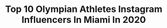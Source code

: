 ---
title: Top 10 Olympian Athletes Instagram Influencers In Miami In 2020
description: >-
  Find top olympian athletes Instagram influencers in Miami in 2020. Most popular hashtags: #trackandfield #love #fitness #olympian.
platform: Instagram
profiles:
  - username: "farenaimee"
    fullname: >-
      Faren Aimeé
    location: "United States"
    followers: 8011
    engagement: 381
    commentsToLikes: 0.060980
    avatar: "https://scontent-lht6-1.cdninstagram.com/v/t51.2885-19/s320x320/91903919_229640428239690_2081081014062415872_n.jpg?_nc_ht=scontent-lht6-1.cdninstagram.com&_nc_ohc=mN6XtWqD4zsAX8tXw6k&oh=d07b98d910f54b00c28f2a87efc4b717&oe=5EB64C4C"
    verified: false
    hashtags: "#hbcugrad, #swim, #internationalwomensday, #service"
  - username: "maiseu"
    fullname: >-
      Anton Antipov
    location: "United States"
    followers: 320592
    engagement: 147
    commentsToLikes: 0.025247
    avatar: "https://scontent-ams4-1.cdninstagram.com/v/t51.2885-19/s320x320/91056629_1174317112738528_2002426221408813056_n.jpg?_nc_ht=scontent-ams4-1.cdninstagram.com&_nc_ohc=uLBIO0xvP7wAX9OyCWl&oh=bb31c5ebc12df2958e0fe83e6e4d8c41&oe=5EB4132B"
    verified: true
    hashtags: "#hayabusachallenge, #bossbaby, #dadbod, #tittypoppins"
  - username: "priscilla_frederick"
    fullname: >-
      Priscilla Loomis OLY
    location: "United States"
    followers: 11731
    engagement: 269
    commentsToLikes: 0.020354
    avatar: "https://scontent-amt2-1.cdninstagram.com/v/t51.2885-19/s320x320/24125294_366103277166832_2717316445426941952_n.jpg?_nc_ht=scontent-amt2-1.cdninstagram.com&_nc_ohc=o7z0ZvUrfnoAX90K8xs&oh=d5f025d4f9e044241b5224589aafca25&oe=5EB6B043"
    verified: true
    hashtags: "#relax, #wedding, #coorslight, #coronavirus"
  - username: "boobooandrade"
    fullname: >-
      Demetrius "Boo Boo" Andrade
    location: "United States"
    followers: 100004
    engagement: 493
    commentsToLikes: 0.036682
    avatar: "https://scontent-amt2-1.cdninstagram.com/v/t51.2885-19/s320x320/83889205_1398742760313973_5443250944596770816_n.jpg?_nc_ht=scontent-amt2-1.cdninstagram.com&_nc_ohc=7TnCLzFd5QgAX-nGzot&oh=11b1a905c34a86f2da7009e02b1820c7&oe=5EB88934"
    verified: true
    hashtags: "#theforceaintwithyou, #itsmeagain, #porchchallenge, #itsmeagain"
  - username: "devonallen13"
    fullname: >-
      Devon Allen
    location: "United States"
    followers: 71849
    engagement: 612
    commentsToLikes: 0.005642
    avatar: "https://scontent-ams4-1.cdninstagram.com/v/t51.2885-19/s320x320/22220551_169488556963540_3656069809545674752_n.jpg?_nc_ht=scontent-ams4-1.cdninstagram.com&_nc_ohc=tY8_Ngxe6BgAX-XeIg7&oh=223172b3bb7075a9f86077461b37399e&oe=5EBB9B0A"
    verified: true
    hashtags: "#tokyo2020, #worldsgreatestteam, #athletes, #champion"
  - username: "xavisus_gayden"
    fullname: >-
      Xavisus Gayden IFBB Pro 🌐
    location: "United States"
    followers: 49960
    engagement: 153
    commentsToLikes: 0.029661
    avatar: "https://scontent-lhr8-1.cdninstagram.com/v/t51.2885-19/s320x320/87629263_518011835574570_7486647365848268800_n.jpg?_nc_ht=scontent-lhr8-1.cdninstagram.com&_nc_ohc=vxHctziclAwAX-_zC2D&oh=7c10cfa86564e3844f4af7256efdbfa7&oe=5EB87A59"
    verified: true
    hashtags: "#ifbb, #gnclivewell, #asf2020, #arnoldsportsfestival"
  - username: "asafasub10king"
    fullname: >-
      Asafa Powell
    location: "United States"
    followers: 420257
    engagement: 309
    commentsToLikes: 0.011691
    avatar: "https://scontent-lhr8-1.cdninstagram.com/v/t51.2885-19/s320x320/82235355_203420477499230_7528902482466963456_n.jpg?_nc_ht=scontent-lhr8-1.cdninstagram.com&_nc_ohc=MFVTzfBVtdUAX_tbgZ6&oh=c7fd453cdc3d972702ccf4555a77880d&oe=5EBC2D10"
    verified: true
    hashtags: "#puma, #staysafe, #february16, #dreambig"
  - username: "hughesteeple"
    fullname: >-
      Matt Hughes
    location: "United States"
    followers: 6584
    engagement: 1356
    commentsToLikes: 0.013401
    avatar: "https://scontent-ams4-1.cdninstagram.com/v/t51.2885-19/s320x320/13422805_1753399598205792_880038134_a.jpg?_nc_ht=scontent-ams4-1.cdninstagram.com&_nc_ohc=LOUO9hM8fywAX9dLtGg&oh=448851096c1c14ff4c5567c081abd65a&oe=5EB99425"
    verified: false
    hashtags: "#runnersworld, #olympicyear, #flagstaff, #sickomode"
  - username: "gabbyfrancots4"
    fullname: >-
      GabbyFranco.com ⭐
    location: "United States"
    followers: 24687
    engagement: 238
    commentsToLikes: 0.036012
    avatar: "https://scontent-bos3-1.cdninstagram.com/v/t51.2885-19/s320x320/70022105_487437658703699_110623892095107072_n.jpg?_nc_ht=scontent-bos3-1.cdninstagram.com&_nc_ohc=ta8Jv6q1LnUAX-v6Fid&oh=6e3db378e36d7f5305d2e00e106fc0ed&oe=5EB2BA76"
    verified: false
    hashtags: "#shooting, #f1shootingteam, #topshot, #rangetine"
  - username: "alexiss_anne"
    fullname: >-
      Lexi Jacobus
    location: "United States"
    followers: 15979
    engagement: 625
    commentsToLikes: 0.008333
    avatar: "https://scontent-ams4-1.cdninstagram.com/v/t51.2885-19/s320x320/52615739_1201514256689501_7293092263767310336_n.jpg?_nc_ht=scontent-ams4-1.cdninstagram.com&_nc_ohc=y-9gQnTslvkAX8F4TIu&oh=0681fee796a14b1fb11df986147e0fa8&oe=5EBA68E0"
    verified: true
    hashtags: "#love, #sec, #razorbacks, #marriage"
---
